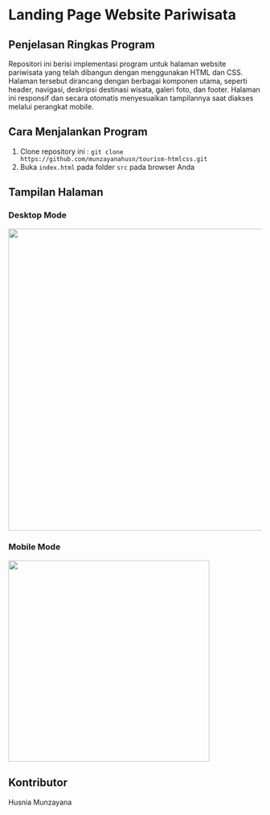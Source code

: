 # Landing Page Website Pariwisata

## Penjelasan Ringkas Program
Repositori ini berisi implementasi program untuk halaman website pariwisata yang telah dibangun dengan menggunakan HTML dan CSS. Halaman tersebut dirancang dengan berbagai komponen utama, seperti header, navigasi, deskripsi destinasi wisata, galeri foto, dan footer. Halaman ini responsif dan secara otomatis menyesuaikan tampilannya saat diakses melalui perangkat mobile. 

## Cara Menjalankan Program
1. Clone repository ini :
   ``` git clone https://github.com/munzayanahusn/tourism-htmlcss.git ```
2. Buka `index.html` pada folder `src` pada browser Anda

## Tampilan Halaman

### Desktop Mode
<img src="./assets/doc/desktop.png" width="600">

### Mobile Mode
<img src="./assets/doc/mobile.png" width="400">

## Kontributor
Husnia Munzayana
